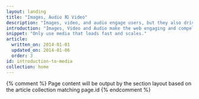 ```yaml
---
layout: landing
title: "Images, Audio 和 Video"
description: "Images, video, and audio engage users, but they also drive users away when they don't fit, don't load, or the page renders slowly."
introduction: "Images, Video and Audio make the web engaging and compelling, but they don't automatically work the same across every device. Use our guides to deliver amazing experiences to your users on any device."
snippet: "Only use media that loads fast and scales."
article:
  written_on: 2014-01-01
  updated_on: 2014-01-06
  order: 3
id: introduction-to-media
collection: home
---
```


{% comment %}
Page content will be output by the section layout based on the article collection matching page.id
{% endcomment %}
